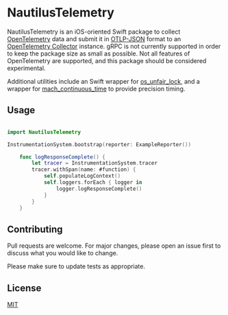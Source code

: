# NautilusTelemetry

NautilusTelemetry is an iOS-oriented Swift package to collect [OpenTelemetry](https://github.com/open-telemetry) data and submit it in [OTLP-JSON](https://github.com/open-telemetry/opentelemetry-specification/blob/main/specification/protocol/otlp.md) format to an [OpenTelemetry Collector](https://github.com/open-telemetry/opentelemetry-collector) instance. gRPC is not currently supported in order to keep the package size as small as possible. Not all features of OpenTelemetry are supported, and this package should be considered experimental.

Additional utilities include an Swift wrapper for [os_unfair_lock](https://developer.apple.com/documentation/os/1646466-os_unfair_lock_lock), and a wrapper for [mach_continuous_time](https://developer.apple.com/documentation/kernel/1646199-mach_continuous_time) to provide precision timing.

## Usage

```swift

import NautilusTelemetry

InstrumentationSystem.bootstrap(reporter: ExampleReporter())

	func logResponseComplete() {
		let tracer = InstrumentationSystem.tracer
		tracer.withSpan(name: #function) {
			self.populateLogContext()
			self.loggers.forEach { logger in
				logger.logResponseComplete()
			}
		}
	}

```

## Contributing
Pull requests are welcome. For major changes, please open an issue first to discuss what you would like to change.

Please make sure to update tests as appropriate.

## License
[MIT](https://choosealicense.com/licenses/mit/)
